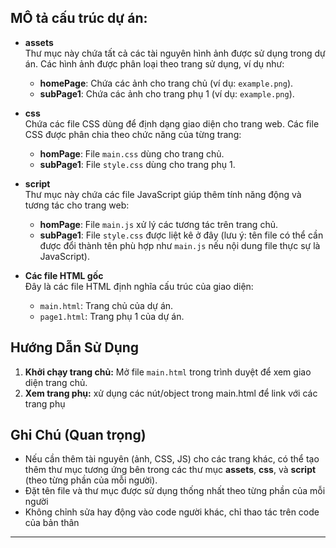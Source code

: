 ## MÔ tả cấu trúc dự án:

- **assets**  
  Thư mục này chứa tất cả các tài nguyên hình ảnh được sử dụng trong dự án. Các hình ảnh được phân loại theo trang sử dụng, ví dụ như:
  - **homePage**: Chứa các ảnh cho trang chủ (ví dụ: `example.png`).
  - **subPage1**: Chứa các ảnh cho trang phụ 1 (ví dụ: `example.png`).

- **css**  
  Chứa các file CSS dùng để định dạng giao diện cho trang web. Các file CSS được phân chia theo chức năng của từng trang:
  - **homPage**: File `main.css` dùng cho trang chủ.
  - **subPage1**: File `style.css` dùng cho trang phụ 1.

- **script**  
  Thư mục này chứa các file JavaScript giúp thêm tính năng động và tương tác cho trang web:
  - **homPage**: File `main.js` xử lý các tương tác trên trang chủ.
  - **subPage1**: File `style.css` được liệt kê ở đây (lưu ý: tên file có thể cần được đổi thành tên phù hợp như `main.js` nếu nội dung file thực sự là JavaScript).

- **Các file HTML gốc**  
  Đây là các file HTML định nghĩa cấu trúc của giao diện:
  - `main.html`: Trang chủ của dự án.
  - `page1.html`: Trang phụ 1 của dự án.

## Hướng Dẫn Sử Dụng

1. **Khởi chạy trang chủ:** Mở file `main.html` trong trình duyệt để xem giao diện trang chủ.
2. **Xem trang phụ:** xử dụng các nút/object trong main.html để link với các trang phụ


## Ghi Chú (Quan trọng)

- Nếu cần thêm tài nguyên (ảnh, CSS, JS) cho các trang khác, có thể tạo thêm thư mục tương ứng bên trong các thư mục **assets**, **css**, và **script** (theo từng phần của mỗi người).
- Đặt tên file và thư mục được sử dụng thống nhất theo từng phần của mỗi người
- Không chỉnh sửa hay động vào code người khác, chỉ thao tác trên code của bản thân

---
